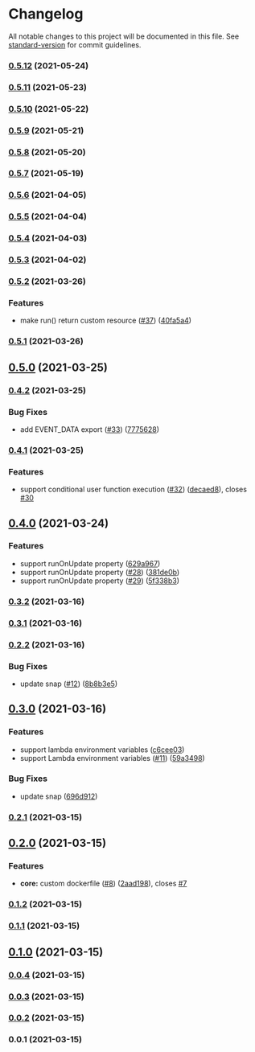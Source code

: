 # Changelog

All notable changes to this project will be documented in this file. See [standard-version](https://github.com/conventional-changelog/standard-version) for commit guidelines.

### [0.5.12](https://github.com/pahud/cdk-lambda-bash/compare/v0.5.11...v0.5.12) (2021-05-24)

### [0.5.11](https://github.com/pahud/cdk-lambda-bash/compare/v0.5.10...v0.5.11) (2021-05-23)

### [0.5.10](https://github.com/pahud/cdk-lambda-bash/compare/v0.5.9...v0.5.10) (2021-05-22)

### [0.5.9](https://github.com/pahud/cdk-lambda-bash/compare/v0.5.8...v0.5.9) (2021-05-21)

### [0.5.8](https://github.com/pahud/cdk-lambda-bash/compare/v0.5.7...v0.5.8) (2021-05-20)

### [0.5.7](https://github.com/pahud/cdk-lambda-bash/compare/v0.5.6...v0.5.7) (2021-05-19)

### [0.5.6](https://github.com/pahud/cdk-lambda-bash/compare/v0.5.5...v0.5.6) (2021-04-05)

### [0.5.5](https://github.com/pahud/cdk-lambda-bash/compare/v0.5.4...v0.5.5) (2021-04-04)

### [0.5.4](https://github.com/pahud/cdk-lambda-bash/compare/v0.5.3...v0.5.4) (2021-04-03)

### [0.5.3](https://github.com/pahud/cdk-lambda-bash/compare/v0.5.2...v0.5.3) (2021-04-02)

### [0.5.2](https://github.com/pahud/cdk-lambda-bash/compare/v0.5.1...v0.5.2) (2021-03-26)


### Features

* make run() return custom resource ([#37](https://github.com/pahud/cdk-lambda-bash/issues/37)) ([40fa5a4](https://github.com/pahud/cdk-lambda-bash/commit/40fa5a45898d9ce8d4667d03c7fcd3909a2d9add))

### [0.5.1](https://github.com/pahud/cdk-lambda-bash/compare/v0.5.0...v0.5.1) (2021-03-26)

## [0.5.0](https://github.com/pahud/cdk-lambda-bash/compare/v0.4.2...v0.5.0) (2021-03-25)

### [0.4.2](https://github.com/pahud/cdk-lambda-bash/compare/v0.4.1...v0.4.2) (2021-03-25)


### Bug Fixes

* add EVENT_DATA export ([#33](https://github.com/pahud/cdk-lambda-bash/issues/33)) ([7775628](https://github.com/pahud/cdk-lambda-bash/commit/7775628c0b78b0ca28dc64fac87fecc095b7916a))

### [0.4.1](https://github.com/pahud/cdk-lambda-bash/compare/v0.4.0...v0.4.1) (2021-03-25)


### Features

* support conditional user function execution ([#32](https://github.com/pahud/cdk-lambda-bash/issues/32)) ([decaed8](https://github.com/pahud/cdk-lambda-bash/commit/decaed872174651e7f5b4ec8d24bf9ce259e0de1)), closes [#30](https://github.com/pahud/cdk-lambda-bash/issues/30)

## [0.4.0](https://github.com/pahud/cdk-lambda-bash/compare/v0.3.2...v0.4.0) (2021-03-24)


### Features

* support runOnUpdate property ([629a967](https://github.com/pahud/cdk-lambda-bash/commit/629a967bec0dd09d20965671352bb496172fc137))
* support runOnUpdate property ([#28](https://github.com/pahud/cdk-lambda-bash/issues/28)) ([381de0b](https://github.com/pahud/cdk-lambda-bash/commit/381de0bfa4e63f6a75a7448af8fc194aa8d210ed))
* support runOnUpdate property ([#29](https://github.com/pahud/cdk-lambda-bash/issues/29)) ([5f338b3](https://github.com/pahud/cdk-lambda-bash/commit/5f338b37fbaf94efe56b980c3ccd32d05422c617))

### [0.3.2](https://github.com/pahud/cdk-lambda-bash/compare/v0.3.1...v0.3.2) (2021-03-16)

### [0.3.1](https://github.com/pahud/cdk-lambda-bash/compare/v0.3.0...v0.3.1) (2021-03-16)

### [0.2.2](https://github.com/pahud/cdk-lambda-bash/compare/v0.2.1...v0.2.2) (2021-03-16)


### Bug Fixes

* update snap ([#12](https://github.com/pahud/cdk-lambda-bash/issues/12)) ([8b8b3e5](https://github.com/pahud/cdk-lambda-bash/commit/8b8b3e5fb4a23795f1f4f9c18a61d672521d86a8))

## [0.3.0](https://github.com/pahud/cdk-lambda-bash/compare/v0.2.1...v0.3.0) (2021-03-16)


### Features

* support lambda environment variables ([c6cee03](https://github.com/pahud/cdk-lambda-bash/commit/c6cee03382d1c9e6fed9cf44e6e5927d5ce53a02))
* support Lambda environment variables ([#11](https://github.com/pahud/cdk-lambda-bash/issues/11)) ([59a3498](https://github.com/pahud/cdk-lambda-bash/commit/59a349874a7bdd3b46da7ada43346a3c23ff88a0))


### Bug Fixes

* update snap ([696d912](https://github.com/pahud/cdk-lambda-bash/commit/696d912a8a8ca96a67f1e7eeaf9e182274a9c1a9))

### [0.2.1](https://github.com/pahud/cdk-lambda-bash/compare/v0.2.0...v0.2.1) (2021-03-15)

## [0.2.0](https://github.com/pahud/cdk-lambda-bash/compare/v0.1.2...v0.2.0) (2021-03-15)


### Features

* **core:** custom dockerfile ([#8](https://github.com/pahud/cdk-lambda-bash/issues/8)) ([2aad198](https://github.com/pahud/cdk-lambda-bash/commit/2aad1989cf29305af1e52a6ffc0821d69ea55921)), closes [#7](https://github.com/pahud/cdk-lambda-bash/issues/7)

### [0.1.2](https://github.com/pahud/cdk-lambda-bash/compare/v0.1.1...v0.1.2) (2021-03-15)

### [0.1.1](https://github.com/pahud/cdk-lambda-bash/compare/v0.1.0...v0.1.1) (2021-03-15)

## [0.1.0](https://github.com/pahud/cdk-lambda-bash/compare/v0.0.4...v0.1.0) (2021-03-15)

### [0.0.4](https://github.com/pahud/cdk-lambda-bash/compare/v0.0.3...v0.0.4) (2021-03-15)

### [0.0.3](https://github.com/pahud/cdk-lambda-bash/compare/v0.0.2...v0.0.3) (2021-03-15)

### [0.0.2](https://github.com/pahud/cdk-lambda-bash/compare/v0.0.1...v0.0.2) (2021-03-15)

### 0.0.1 (2021-03-15)
